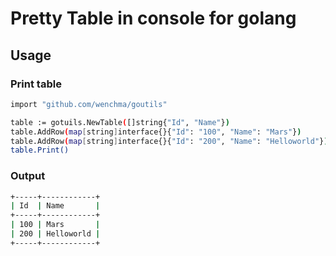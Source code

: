 # Pretty Table in console for golang

## Usage


### Print table

```bash
import "github.com/wenchma/goutils"

table := gotuils.NewTable([]string{"Id", "Name"})
table.AddRow(map[string]interface{}{"Id": "100", "Name": "Mars"})
table.AddRow(map[string]interface{}{"Id": "200", "Name": "Helloworld"})
table.Print()
```

### Output

```bash
+-----+------------+
| Id  | Name       |
+-----+------------+
| 100 | Mars       |
| 200 | Helloworld |
+-----+------------+
```
